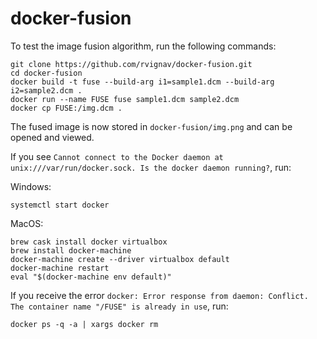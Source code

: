# docker-fusion

To test the image fusion algorithm, run the following commands:

    git clone https://github.com/rvignav/docker-fusion.git
    cd docker-fusion
    docker build -t fuse --build-arg i1=sample1.dcm --build-arg i2=sample2.dcm .
    docker run --name FUSE fuse sample1.dcm sample2.dcm
    docker cp FUSE:/img.dcm .
    
The fused image is now stored in `docker-fusion/img.png` and can be opened and viewed.

If you see `Cannot connect to the Docker daemon at unix:///var/run/docker.sock. Is the docker daemon running?`, run:

Windows:

    systemctl start docker

MacOS:

    brew cask install docker virtualbox
    brew install docker-machine
    docker-machine create --driver virtualbox default
    docker-machine restart
    eval "$(docker-machine env default)"

If you receive the error `docker: Error response from daemon: Conflict. The container name "/FUSE" is already in use`, run:

    docker ps -q -a | xargs docker rm
